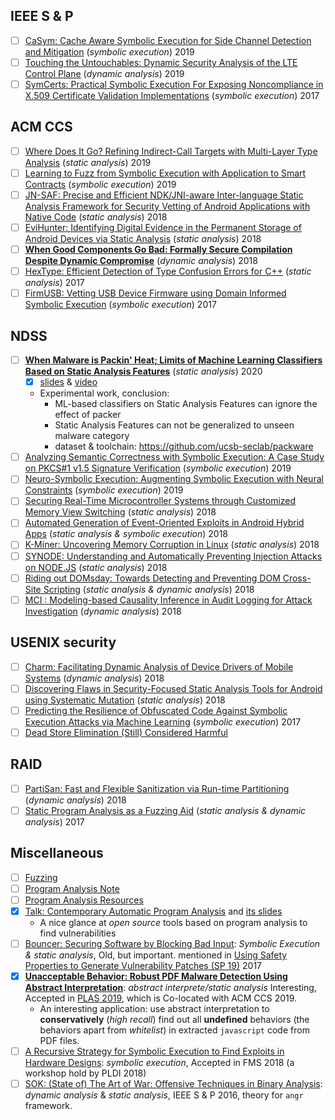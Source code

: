 ## IEEE S \& P

- [ ] [CaSym: Cache Aware Symbolic Execution for Side Channel Detection and Mitigation](https://www.computer.org/csdl/proceedings-article/sp/2019/666000a381/19skfzwrSeY) (*symbolic execution*) 2019
- [ ] [Touching the Untouchables: Dynamic Security Analysis of the LTE Control Plane](https://www.computer.org/csdl/proceedings-article/sp/2019/666000a646/19skfSiOrNC) (*dynamic analysis*) 2019
- [ ] [SymCerts: Practical Symbolic Execution For Exposing Noncompliance in X.509 Certificate Validation Implementations](https://www.ieee-security.org/TC/SP2017/papers/231.pdf) (*symbolic execution*) 2017

## ACM CCS

- [ ] [Where Does It Go? Refining Indirect-Call Targets with Multi-Layer Type Analysis](https://www-users.cs.umn.edu/~kjlu/papers/mlta.pdf) (*static analysis*) 2019
- [ ] [Learning to Fuzz from Symbolic Execution with Application to Smart Contracts](https://dl.acm.org/doi/abs/10.1145/3319535.3363230) (*symbolic execution*) 2019
- [ ] [JN-SAF: Precise and Efficient NDK/JNI-aware Inter-language Static Analysis Framework for Security Vetting of Android Applications with Native Code](https://dl.acm.org/doi/abs/10.1145/3243734.3243835) (*static analysis*) 2018
- [ ] [EviHunter: Identifying Digital Evidence in the Permanent Storage of Android Devices via Static Analysis](https://dl.acm.org/doi/abs/10.1145/3243734.3243808) (*static analysis*) 2018
- [ ] [**When Good Components Go Bad: Formally Secure Compilation Despite Dynamic Compromise**](https://dl.acm.org/doi/pdf/10.1145/3243734.3243745) (*dynamic analysis*) 2018
- [ ] [HexType: Efficient Detection of Type Confusion Errors for C++](https://dl.acm.org/doi/pdf/10.1145/3133956.3134062) (*static analysis*) 2017
- [ ] [FirmUSB: Vetting USB Device Firmware using Domain Informed Symbolic Execution](https://dl.acm.org/doi/abs/10.1145/3133956.3134050) (*symbolic execution*) 2017

## NDSS

- [ ] [**When Malware is Packin' Heat; Limits of Machine Learning Classifiers Based on Static Analysis Features**](https://www.ndss-symposium.org/wp-content/uploads/2020/02/24310-paper.pdf) (*static analysis*) 2020
  - [x] [slides](https://www.ndss-symposium.org/wp-content/uploads/24310-slides.pdf) & [video](https://www.youtube.com/watch?v=hMIEKFrRA-s&list=PLfUWWM-POgQtzInqz4v4Fk304JMYqKZvL&index=3&t=0s)
  - Experimental work, conclusion:
    - ML-based classifiers on Static Analysis Features can ignore the effect of packer
    - Static Analysis Features can not be generalized to unseen malware category
    - dataset & toolchain: https://github.com/ucsb-seclab/packware
- [ ] [Analyzing Semantic Correctness with Symbolic Execution: A Case Study on PKCS\#1 v1.5 Signature Verification](https://www.ndss-symposium.org/wp-content/uploads/2019/02/ndss2019_04A-4_Chau_paper.pdf) (*symbolic execution*) 2019
- [ ] [Neuro-Symbolic Execution: Augmenting Symbolic Execution with Neural Constraints](https://www.ndss-symposium.org/wp-content/uploads/2019/02/ndss2019_11-3_Shiqi_paper.pdf) (*symbolic execution*) 2019
- [ ] [Securing Real-Time Microcontroller Systems through Customized Memory View Switching](https://www.ndss-symposium.org/wp-content/uploads/2018/02/ndss2018_04B-2_Kim_paper.pdf) (*static analysis*) 2018
- [ ] [Automated Generation of Event-Oriented Exploits in Android Hybrid Apps](https://www.ndss-symposium.org/wp-content/uploads/2018/02/ndss2018_04B-3_Yang_paper.pdf) (*static analysis \& symbolic execution*) 2018
- [ ] [K-Miner: Uncovering Memory Corruption in Linux](https://www.ndss-symposium.org/wp-content/uploads/2018/02/ndss2018_05A-1_Gens_paper.pdf) (*static analysis*) 2018
- [ ] [SYNODE: Understanding and Automatically Preventing Injection Attacks on NODE.JS](https://www.ndss-symposium.org/wp-content/uploads/2018/02/ndss2018_07A-2_Staicu_paper.pdf) (*static analysis*) 2018
- [ ] [Riding out DOMsday: Towards Detecting and Preventing DOM Cross-Site Scripting](https://www.ndss-symposium.org/wp-content/uploads/2018/02/ndss2018_07A-4_Melicher_paper.pdf) (*static analysis & dynamic analysis*) 2018
- [ ] [MCI : Modeling-based Causality Inference in Audit Logging for Attack Investigation](https://www.ndss-symposium.org/wp-content/uploads/2018/02/ndss2018_07B-2_Kwon_paper.pdf) (*dynamic analysis*) 2018

## USENIX security

- [ ] [Charm: Facilitating Dynamic Analysis of Device Drivers of Mobile Systems](https://www.usenix.org/conference/usenixsecurity18/presentation/talebi) (*dynamic analysis*) 2018
- [ ] [Discovering Flaws in Security-Focused Static Analysis Tools for Android using Systematic Mutation](https://www.usenix.org/conference/usenixsecurity18/presentation/bonett) (*static analysis*) 2018
- [ ] [Predicting the Resilience of Obfuscated Code Against Symbolic Execution Attacks via Machine Learning](https://www.usenix.org/conference/usenixsecurity17/technical-sessions/presentation/banescu) (*symbolic execution*) 2017
- [ ] [Dead Store Elimination (Still) Considered Harmful](https://www.usenix.org/conference/usenixsecurity17/technical-sessions/presentation/yang)

## RAID

- [ ] [PartiSan: Fast and Flexible Sanitization via Run-time Partitioning](https://arxiv.org/pdf/1711.08108.pdf) (*dynamic analysis*) 2018
- [ ] [Static Program Analysis as a Fuzzing Aid](http://eprints.cs.univie.ac.at/5508/1/7-static.pdf) (*static analysis & dynamic analysis*) 2017

## Miscellaneous

- [ ] [Fuzzing](https://en.wikipedia.org/wiki/Fuzzing)
- [ ] [Program Analysis Note](https://github.com/GaloisNeko/program-analysis-note)
- [ ] [Program Analysis Resources](https://gist.github.com/MattPD/00573ee14bf85ccac6bed3c0678ddbef)
- [x] [Talk: Contemporary Automatic Program Analysis](https://www.youtube.com/watch?v=P0nHId1umvY) and [its slides](https://www.blackhat.com/docs/us-14/materials/us-14-Cohen-Comtemporary-Automatic-Program-Analysis.pdf)
    - A nice glance at *open source* tools based on program analysis to find vulnerabilities
- [ ] [Bouncer: Securing Software by Blocking Bad Input](https://dl.acm.org/doi/pdf/10.1145/1323293.1294274): *Symbolic Execution \& static analysis*, Old, but important. mentioned in [Using Safety Properties to Generate Vulnerability Patches (SP 19)](https://www.computer.org/csdl/proceedings-article/sp/2019/666000b174/19skgcZPlJe) 2017
- [x] [**Unacceptable Behavior: Robust PDF Malware Detection Using Abstract Interpretation**](https://dl.acm.org/doi/10.1145/3338504.3357341): *abstract interprete/static analysis* Interesting, Accepted in [PLAS 2019](https://www.andrew.cmu.edu/user/pmardzie/plas2019/), which is Co-located with ACM CCS 2019.
   - An interesting application: use abstract interpretation to **conservatively** (*high recall*) find out all **undefined** behaviors (the behaviors apart from *whitelist*) in extracted `javascript` code from PDF files.
- [ ] [A Recursive Strategy for Symbolic Execution to Find Exploits in Hardware Designs](https://dl.acm.org/doi/abs/10.1145/3219763.3219764): *symbolic execution*, Accepted in FMS 2018 (a workshop hold by PLDI 2018)
- [ ] [SOK: (State of) The Art of War: Offensive Techniques in Binary Analysis](https://ieeexplore.ieee.org/document/7546500): *dynamic analysis* & *static analysis*, IEEE S \& P 2016, theory for `angr` framework.